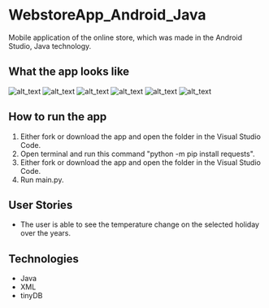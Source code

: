 # WebstoreApp_Android_Java
Mobile application of the online store, which was made in the Android Studio, Java technology.

## What the app looks like
![alt_text](https://github.com/MarunowskiJan/WebstoreApp_Android_Java/blob/main/screenshots/Java_Homepage.PNG)
![alt_text](https://github.com/MarunowskiJan/WebstoreApp_Android_Java/blob/main/screenshots/MainPage_Java.PNG)
![alt_text](https://github.com/MarunowskiJan/WebstoreApp_Android_Java/blob/main/screenshots/MainPage_scrolled_down.PNG)
![alt_text](https://github.com/MarunowskiJan/WebstoreApp_Android_Java/blob/main/screenshots/Product_details.PNG)
![alt_text](https://github.com/MarunowskiJan/WebstoreApp_Android_Java/blob/main/screenshots/ShoppingCartPage.PNG)
![alt_text](https://github.com/MarunowskiJan/WebstoreApp_Android_Java/blob/main/screenshots/IncreasingQuanityOfProduct.PNG)

## How to run the app
1. Either fork or download the app and open the folder in the Visual Studio Code.
2. Open terminal and run this command "python -m pip install requests".
3. Either fork or download the app and open the folder in  the Visual Studio Code.
4. Run main.py.

## User Stories
- The user is able to see the temperature change on the selected holiday over the years.

## Technologies
- Java
- XML
- tinyDB


